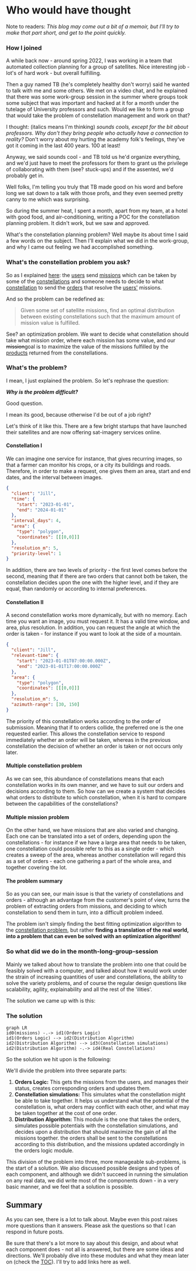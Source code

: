 # Who would have thought
Note to readers:
*This blog may come out a bit of a memoir, but I'll try to make that part short, and get to the point quickly.*

### How I joined
A while back now - around spring 2022, I was working in a team that automated collection planning for a group of satellites. Nice interesting job - lot's of hard work - but overall fulfilling.

Then a guy named TB (he's completely healthy don't worry) said he wanted to talk with me and some others. We met on a video chat, and he explained that there was some work-group session in the summer where groups took some subject that was important and hacked at it for a month under the tutelage of University professors and such. Would we like to form a group that would take the problem of constellation management and work on that?

I thought: (italics means I'm thinking) *sounds cools, except for the bit about professors. Why don't they bring people who actually have a connection to reality?* Don't worry about my hurting the academy folk's feelings, they've got it coming in the last 400 years. 100 at least!

Anyway, we said sounds cool - and TB told us he'd organize everything, and we'd just have to meet the professors for them to grant us the privilege of collaborating with them (see? stuck-ups) and if the assented, we'd probably get in.

Well folks, I'm telling you truly that TB made good on his word and before long we sat down to a talk with those profs, and they even seemed pretty canny to me which was surprising.

So during the summer heat, I spent a month, apart from my team, at a hotel with good food, and air-conditioning, writing a POC for the constellation planning problem. It didn't work, but we saw and approved.

What's the constellation planning problem? Well maybe its about time I said a few words on the subject. Then I'll explain what we did in the work-group, and why I came out feeling we had accomplished something.

### What's the constellation problem you ask?
So as I explained [here](Some%20of%20the%20basics.md):
the [users](Some%20of%20the%20basics.md#users)
send [missions](Some%20of%20the%20basics.md#missions-and-orders)
which can be taken by some of the
[constellations](Some%20of%20the%20basics.md#Satellite-constellation)
and someone needs to decide to what
[constellation](Some%20of%20the%20basics.md#Satellite-constellation)
to send the
[orders](Some%20of%20the%20basics.md#missions-and-orders)
that resolve
the [users'](Some%20of%20the%20basics.md#users)
missions.

And so the problem can be redefined as:

> Given some set of satellite missions, find an optimal distribution between existing constellations such that the maximum amount of mission value is fulfilled.

See? an optimization problem. We want to decide what constellation should take what mission order, where each mission has some value, and our ~~mission~~goal is to maximize the value of the missions fulfilled by the [products](Some%20of%20the%20basics.md#Product) returned from the constellations.

### What's the problem?
I mean, I just explained the problem. So let's rephrase the question:

***Why is the problem difficult?***

Good question.

I mean its good, because otherwise I'd be out of a job right?

Let's think of it like this. There are a few bright startups that have launched their satellites and are now offering sat-imagery services online.
#### Constellation I
We can imagine one service for instance, that gives recurring images, so that a farmer can monitor his crops, or a city its buildings and roads. Therefore, in order to make a request, one gives them an area, start and end dates, and the interval between images.
```json
{
  "client": "Jill",
  "time": {
    "start": "2023-01-01",
    "end": "2024-01-01"
  },
  "interval_days": 4,
  "area": {
    "type": "polygon",
    "coordinates": [[[0,0]]]
  },
  "resolution_m": 5,
  "priority-level": 1
}
```
In addition, there are two levels of priority - the first level comes before the second, meaning that if there are two orders that cannot both be taken, the constellation decides upon the one with the higher level, and if they are equal, than randomly or according to internal preferences.

#### Constellation II
A second constellation works more dynamically, but with no memory. Each time you want an image, you must request it. It has a valid time window, and area, plus resolution. In addition, you can request the angle at which the order is taken - for instance if you want to look at the side of a mountain.
```json
{
  "client": "Jill",
  "relevant-time": {
    "start": "2023-01-01T07:00:00.000Z",
    "end": "2023-01-01T17:00:00.000Z"
  },
  "area": {
    "type": "polygon",
    "coordinates": [[[0,0]]]
  },
  "resolution_m": 5,
  "azimuth-range": [30, 150]
}
```
The priority of this constellation works according to the order of submission. Meaning that if to orders collide, the preferred one is the one requested earlier. This allows the constellation service to respond immediately whether an order will be taken, whereas in the previous constellation the decision of whether an order is taken or not occurs only later.

#### Multiple constellation problem
As we can see, this abundance of constellations means that each constellation works in its own manner, and we have to suit our orders and decisions according to them. So how can we create a system that decides what orders to distribute to which constellation, when it is hard to compare between the capabilities of the constellations?

#### Multiple mission problem
On the other hand, we have missions that are also varied and changing. Each one can be translated into a set of orders, depending upon the constellations - for instance if we have a large area that needs to be taken, one constellation could possible refer to this as a single order - which creates a sweep of the area, whereas another constellation will regard this as a set of orders - each one gathering a part of the whole area, and together covering the lot.

#### The problem summary
So as you can see, our main issue is that the variety of constellations and orders - although an advantage from the customer's point of view, turns the problem of extracting orders from missions, and deciding to which constellation to send them in turn, into a difficult problem indeed.

The problem isn't simply finding the best fitting optimization algorithm to the [constellation problem](#What's-the-constellation-problem-you-ask?), but rather **finding a translation of the real world, into a problem that can even be solved with an optimization algorithm!**

### So what did we do in the month-long-group-session
Mainly we talked about how to translate the problem into one that could be feasibly solved with a computer, and talked about how it would work under the strain of increasing quantities of user and constellations, the ability to solve the variety problems, and of course the regular design questions like scalability, agility, explainability and all the rest of the 'ilities'.

The solution we came up with is this:

### The solution
```mermaid
graph LR
id0(missions) -.-> id1(Orders Logic)
id1(Orders Logic) --> id2(Distribution Algorithm)
id2(Distribution Algorithm) --> id3(Constellation simulations)
id2(Distribution Algorithm) -.-> id4(Real Constellations)
```
So the solution we hit upon is the following:

We'll divide the problem into three separate parts:

1. **Orders Logic:** This gets the missions from the users, and manages their status, creates corresponding orders and updates them.
2. **Constellation simulations:** This simulates what the constellation might be able to take together. It helps us understand what the potential of the constellation is, what orders may conflict with each other, and what may be taken together at the cost of one order.
3. **Distribution Algorithm:** This module is the one that takes the orders, simulates possible potentials with the constellation simulations, and decides upon a distribution that should maximize the gain of all the missions together. the orders shall be sent to the constellations according to this distribution, and the missions updated accordingly in the orders logic module.

This division of the problem into three, more manageable sub-problems, is the start of a solution. We also discussed possible designs and types of each component, and although we didn't succeed in running the simulation on any real data, we did write most of the components down - in a very basic manner, and we feel that a solution is possible.

## Summary
As you can see, there is a lot to talk about. Maybe even this post raises more questions than it answers. Please ask the questions so that I can respond in future posts.

Be sure that there's a lot more to say about this design, and about what each component does - not all is answered, but there are some ideas and directions.
We'll probably dive into these modules and what they mean later on (check the [TOC](../TOC.md)). I'll try to add links here as well.
